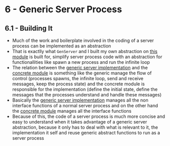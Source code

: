 # 6 - Generic Server Process

## 6.1 - Building It

- Much of the work and boilerplate involved in the coding of a server process can be implemented as an abstraction
- That is exactlly what `GenServer` and I built my own abstraction on [this module](Chapter6.ServerProcess.html#content) is built for, simplify server process code with an abstraction for functionallities like spawn a new process and run the infinite loop
- The relation between the [generic server implementation](Chapter6.ServerProcess.html#content) and the [concrete module](Chapter6.KeyValueStore.html#content) is something like the generic manage the flow of control (processes spawns, the infinite loop, send and receive messages, keep the process state) and the concrete module is responsible for the implementation (define the initial state, define the messages that the processes understand and handle these messages)
- Basically the [generic server implementation](Chapter6.ServerProcess.html#content) manages all the non interface functions of a normal server process and on the other hand the [concrete module](Chapter6.KeyValueStore.html#content) manages all the interface functions
- Because of this, the code of a server process is much more concise and easy to understand when it takes advantage of a generic server abstraction, because it only has to deal with what is relevant to it, the implementation it self and reuse generic abstract functions to run as a server process

